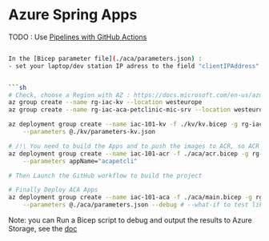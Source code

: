 # Azure Spring Apps

TODO : Use [Pipelines with GitHub Actions](https://docs.microsoft.com/en-us/azure/azure-resource-manager/bicep/deploy-github-actions?tabs=CLI)
```sh

In the [Bicep parameter file](./aca/parameters.json) :
- set your laptop/dev station IP adress to the field "clientIPAddress"


```sh
# Check, choose a Region with AZ : https://docs.microsoft.com/en-us/azure/availability-zones/az-overview#azure-regions-with-availability-zones
az group create --name rg-iac-kv --location westeurope
az group create --name rg-iac-aca-petclinic-mic-srv --location westeurope

az deployment group create --name iac-101-kv -f ./kv/kv.bicep -g rg-iac-kv \
    --parameters @./kv/parameters-kv.json

# /!\ You need to build the Apps and to push the images to ACR, so ACR must be provisionned before ACA Apps
az deployment group create --name iac-101-acr -f ./aca/acr.bicep -g rg-iac-aca-petclinic-mic-srv \
    --parameters appName="acapetcli"

# Then Launch the GitHub workflow to build the project

# Finally Deploy ACA Apps
az deployment group create --name iac-101-aca -f ./aca/main.bicep -g rg-iac-aca-petclinic-mic-srv \
    --parameters @./aca/parameters.json --debug # --what-if to test like a dry-run
```

Note: you can Run a Bicep script to debug and output the results to Azure Storage, see the [doc](https://docs.microsoft.com/en-us/azure/azure-resource-manager/bicep/deployment-script-bicep#sample-bicep-files)